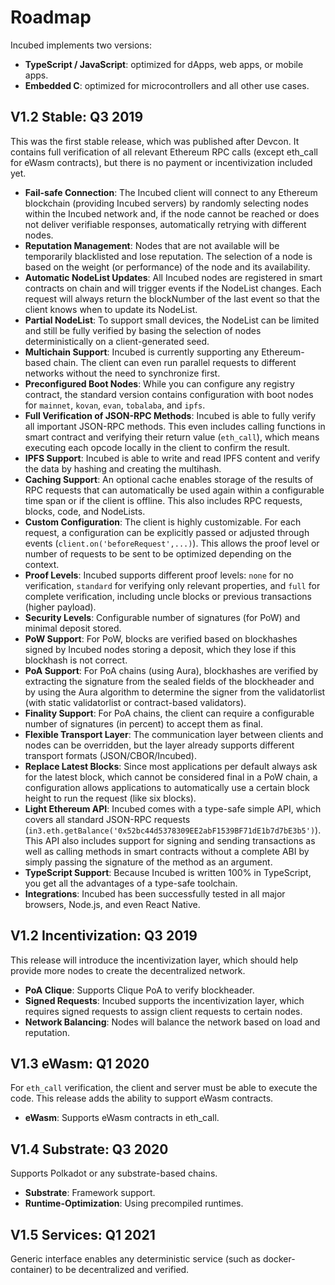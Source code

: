 # Roadmap

Incubed implements two versions: 
 - **TypeScript / JavaScript**: optimized for dApps, web apps, or mobile apps.
 - **Embedded C**: optimized for microcontrollers and all other use cases.

## V1.2 Stable: Q3 2019

This was the first stable release, which was published after Devcon. It contains full verification of all relevant Ethereum RPC calls (except eth_call for eWasm contracts), but there is no payment or incentivization included yet.

- **Fail-safe Connection**: The Incubed client will connect to any Ethereum blockchain (providing Incubed servers) by randomly selecting nodes within the Incubed network and, if the node cannot be reached or does not deliver verifiable responses, automatically retrying with different nodes.
- **Reputation Management**: Nodes that are not available will be temporarily blacklisted and lose reputation. The selection of a node is based on the weight (or performance) of the node and its availability.
- **Automatic NodeList Updates**: All Incubed nodes are registered in smart contracts on chain and will trigger events if the NodeList changes. Each request will always return the blockNumber of the last event so that the client knows when to update its NodeList.
- **Partial NodeList**: To support small devices, the NodeList can be limited and still be fully verified by basing the selection of nodes deterministically on a client-generated seed.
- **Multichain Support**: Incubed is currently supporting any Ethereum-based chain. The client can even run parallel requests to different networks without the need to synchronize first.
- **Preconfigured Boot Nodes**: While you can configure any registry contract, the standard version contains configuration with boot nodes for `mainnet`, `kovan`, `evan`, `tobalaba`, and `ipfs`.
- **Full Verification of JSON-RPC Methods**: Incubed is able to fully verify all important JSON-RPC methods. This even includes calling functions in smart contract and verifying their return value (`eth_call`), which means executing each opcode locally in the client to confirm the result.
- **IPFS Support**: Incubed is able to write and read IPFS content and verify the data by hashing and creating the multihash.
- **Caching Support**: An optional cache enables storage of the results of RPC requests that can automatically be used again within a configurable time span or if the client is offline. This also includes RPC requests, blocks, code, and NodeLists.
- **Custom Configuration**: The client is highly customizable. For each request, a configuration can be explicitly passed or adjusted through events (`client.on('beforeRequest',...)`). This allows the proof level or number of requests to be sent to be optimized  depending on the context.
- **Proof Levels**: Incubed supports different proof levels: `none` for no verification, `standard` for verifying only relevant properties, and  `full` for complete verification, including uncle blocks or previous transactions (higher payload).
- **Security Levels**: Configurable number of signatures (for PoW) and minimal deposit stored.
- **PoW Support**: For PoW, blocks are verified based on blockhashes signed by Incubed nodes storing a deposit, which they lose if this blockhash is not correct.
- **PoA Support**: For PoA chains (using Aura), blockhashes are verified by extracting the signature from the sealed fields of the blockheader and by using the Aura algorithm to determine the signer from the validatorlist (with static validatorlist or contract-based validators).
- **Finality Support**: For PoA chains, the client can require a configurable number of signatures (in percent) to accept them as final.
- **Flexible Transport Layer**: The communication layer between clients and nodes can be overridden, but the layer already supports different transport formats (JSON/CBOR/Incubed).
- **Replace Latest Blocks**: Since most applications per default always ask for the latest block, which cannot be considered final in a PoW chain, a configuration allows applications to automatically use a certain block height to run the request (like six blocks).
- **Light Ethereum API**: Incubed comes with a type-safe simple API, which covers all standard JSON-RPC requests (`in3.eth.getBalance('0x52bc44d5378309EE2abF1539BF71dE1b7d7bE3b5')`). This API also includes support for signing and sending transactions as well as calling methods in smart contracts without a complete ABI by simply passing the signature of the method as an argument.
- **TypeScript Support**: Because Incubed is written 100% in TypeScript, you get all the advantages of a type-safe toolchain.
- **Integrations**: Incubed has been successfully tested in all major browsers, Node.js, and even React Native.

## V1.2 Incentivization: Q3 2019

This release will introduce the incentivization layer, which should help provide more nodes to create the decentralized network.

- **PoA Clique**: Supports Clique PoA to verify blockheader.
- **Signed Requests**: Incubed supports the incentivization layer, which requires signed requests to assign client requests to certain nodes.
- **Network Balancing**: Nodes will balance the network based on load and reputation.

## V1.3 eWasm: Q1 2020

For `eth_call` verification, the client and server must be able to execute the code. This release adds the ability to support eWasm contracts.

- **eWasm**: Supports eWasm contracts in eth_call.

## V1.4 Substrate: Q3 2020

Supports Polkadot or any substrate-based chains.

- **Substrate**: Framework support.
- **Runtime-Optimization**: Using precompiled runtimes.

## V1.5 Services: Q1 2021

Generic interface enables any deterministic service (such as docker-container) to be decentralized and verified.
